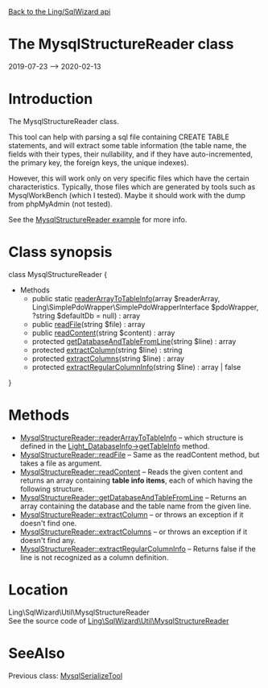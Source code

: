 [Back to the Ling/SqlWizard api](https://github.com/lingtalfi/SqlWizard/blob/master/doc/api/Ling/SqlWizard.md)



The MysqlStructureReader class
================
2019-07-23 --> 2020-02-13






Introduction
============

The MysqlStructureReader class.

This tool can help with parsing a sql file containing CREATE TABLE statements,
and will extract some table information (the table name, the fields with their types, their nullability,
and if they have auto-incremented, the primary key,  the foreign keys, the unique indexes).

However, this will work only on very specific files which have the certain characteristics.
Typically, those files which are generated by tools such as MysqlWorkBench (which I tested).
Maybe it should work with the dump from phpMyAdmin (not tested).

See the [MysqlStructureReader example](https://github.com/lingtalfi/SqlWizard/blob/master/doc/pages/mysql-structure-reader-example.md) for more info.



Class synopsis
==============


class <span class="pl-k">MysqlStructureReader</span>  {

- Methods
    - public static [readerArrayToTableInfo](https://github.com/lingtalfi/SqlWizard/blob/master/doc/api/Ling/SqlWizard/Util/MysqlStructureReader/readerArrayToTableInfo.md)(array $readerArray, Ling\SimplePdoWrapper\SimplePdoWrapperInterface $pdoWrapper, ?string $defaultDb = null) : array
    - public [readFile](https://github.com/lingtalfi/SqlWizard/blob/master/doc/api/Ling/SqlWizard/Util/MysqlStructureReader/readFile.md)(string $file) : array
    - public [readContent](https://github.com/lingtalfi/SqlWizard/blob/master/doc/api/Ling/SqlWizard/Util/MysqlStructureReader/readContent.md)(string $content) : array
    - protected [getDatabaseAndTableFromLine](https://github.com/lingtalfi/SqlWizard/blob/master/doc/api/Ling/SqlWizard/Util/MysqlStructureReader/getDatabaseAndTableFromLine.md)(string $line) : array
    - protected [extractColumn](https://github.com/lingtalfi/SqlWizard/blob/master/doc/api/Ling/SqlWizard/Util/MysqlStructureReader/extractColumn.md)(string $line) : string
    - protected [extractColumns](https://github.com/lingtalfi/SqlWizard/blob/master/doc/api/Ling/SqlWizard/Util/MysqlStructureReader/extractColumns.md)(string $line) : array
    - protected [extractRegularColumnInfo](https://github.com/lingtalfi/SqlWizard/blob/master/doc/api/Ling/SqlWizard/Util/MysqlStructureReader/extractRegularColumnInfo.md)(string $line) : array | false

}






Methods
==============

- [MysqlStructureReader::readerArrayToTableInfo](https://github.com/lingtalfi/SqlWizard/blob/master/doc/api/Ling/SqlWizard/Util/MysqlStructureReader/readerArrayToTableInfo.md) &ndash; which structure is defined in the [Light_DatabaseInfo->getTableInfo](https://github.com/lingtalfi/Light_DatabaseInfo/blob/master/doc/api/Ling/Light_DatabaseInfo/Service/LightDatabaseInfoService/getTableInfo.md) method.
- [MysqlStructureReader::readFile](https://github.com/lingtalfi/SqlWizard/blob/master/doc/api/Ling/SqlWizard/Util/MysqlStructureReader/readFile.md) &ndash; Same as the readContent method, but takes a file as argument.
- [MysqlStructureReader::readContent](https://github.com/lingtalfi/SqlWizard/blob/master/doc/api/Ling/SqlWizard/Util/MysqlStructureReader/readContent.md) &ndash; Reads the given content and returns an array containing **table info items**, each of which having the following structure.
- [MysqlStructureReader::getDatabaseAndTableFromLine](https://github.com/lingtalfi/SqlWizard/blob/master/doc/api/Ling/SqlWizard/Util/MysqlStructureReader/getDatabaseAndTableFromLine.md) &ndash; Returns an array containing the database and the table name from the given line.
- [MysqlStructureReader::extractColumn](https://github.com/lingtalfi/SqlWizard/blob/master/doc/api/Ling/SqlWizard/Util/MysqlStructureReader/extractColumn.md) &ndash; or throws an exception if it doesn't find one.
- [MysqlStructureReader::extractColumns](https://github.com/lingtalfi/SqlWizard/blob/master/doc/api/Ling/SqlWizard/Util/MysqlStructureReader/extractColumns.md) &ndash; or throws an exception if it doesn't find any.
- [MysqlStructureReader::extractRegularColumnInfo](https://github.com/lingtalfi/SqlWizard/blob/master/doc/api/Ling/SqlWizard/Util/MysqlStructureReader/extractRegularColumnInfo.md) &ndash; Returns false if the line is not recognized as a column definition.





Location
=============
Ling\SqlWizard\Util\MysqlStructureReader<br>
See the source code of [Ling\SqlWizard\Util\MysqlStructureReader](https://github.com/lingtalfi/SqlWizard/blob/master/Util/MysqlStructureReader.php)



SeeAlso
==============
Previous class: [MysqlSerializeTool](https://github.com/lingtalfi/SqlWizard/blob/master/doc/api/Ling/SqlWizard/Tool/MysqlSerializeTool.md)<br>
